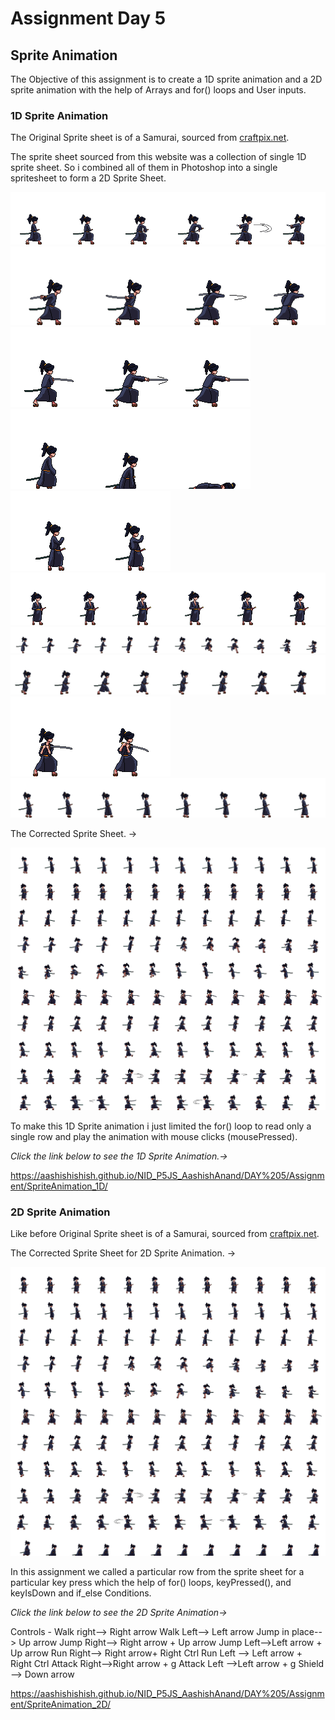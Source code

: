 # Assignment Day 5

## Sprite Animation

The Objective of this assignment is to create a 1D sprite animation and a 2D sprite animation with the help of Arrays and for() loops and User inputs.



### 1D Sprite Animation




The Original Sprite sheet is of a Samurai, sourced from [craftpix.net](https://craftpix.net/freebies/free-shinobi-sprites-pixel-art/).

The sprite sheet sourced from this website was a collection of single 1D sprite sheet. So i combined all of them in Photoshop into a single spritesheet to form a 2D Sprite Sheet.

![alt text](Attack_1.png) 
![alt text](Attack_2.png) 
![alt text](Attack_3.png) 
![alt text](Dead.png)
![alt text](Hurt.png)
![alt text](Idle.png)
![alt text](Jump.png) 
![alt text](Run.png) 
![alt text](Shield.png)
![alt text](Walk.png)


The Corrected Sprite Sheet. ->

![alt text](SpriteAnimation_1D/images/Samurai_SpriteSheet_2.png)





To make this 1D Sprite animation i just limited the for() loop to read only a single row and play the animation with mouse clicks (mousePressed).

*Click the link below to see the 1D Sprite Animation.->*

https://aashishishish.github.io/NID_P5JS_AashishAnand/DAY%205/Assignment/SpriteAnimation_1D/






### 2D Sprite Animation






Like before Original Sprite sheet is of a Samurai, sourced from [craftpix.net](https://craftpix.net/freebies/free-shinobi-sprites-pixel-art/).

The Corrected Sprite Sheet for 2D Sprite Animation. ->

![alt text](SpriteAnimation_2D/images/Samurai_SpriteSheet_4.png)

In this assignment we called a particular row from the sprite sheet for a particular key press which the help of for() loops, keyPressed(), and keyIsDown and if_else Conditions.

*Click the link below to see the 2D Sprite Animation->*

Controls -
Walk right--> Right arrow
Walk Left--> Left arrow
Jump in place--> Up arrow
Jump Right--> Right arrow + Up arrow
Jump Left-->Left arrow + Up arrow
Run Right--> Right arrow+ Right Ctrl
Run Left --> Left arrow + Right Ctrl
Attack Right-->Right arrow + g
Attack Left -->Left arrow + g
Shield --> Down arrow

https://aashishishish.github.io/NID_P5JS_AashishAnand/DAY%205/Assignment/SpriteAnimation_2D/



